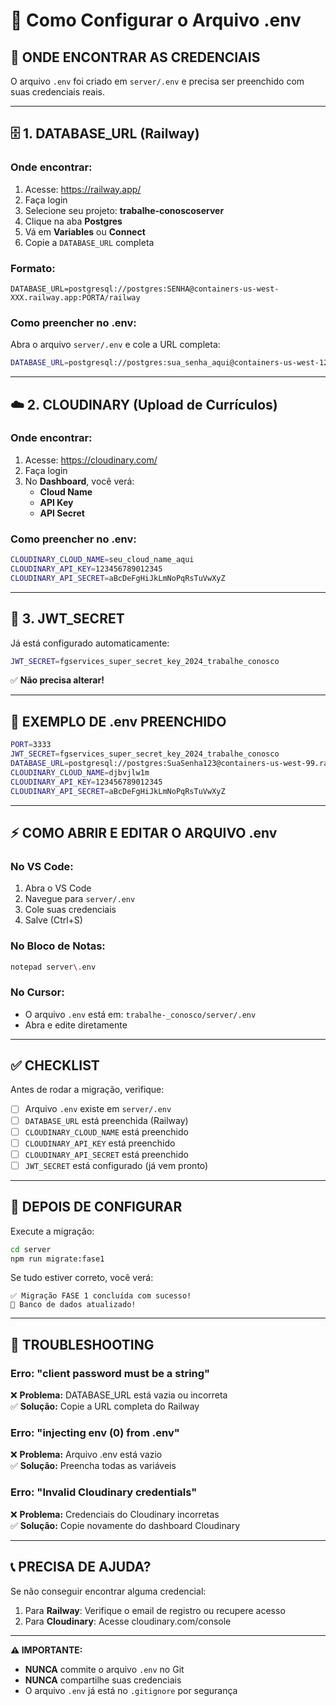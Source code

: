 # 🔧 Como Configurar o Arquivo .env

## 📍 **ONDE ENCONTRAR AS CREDENCIAIS**

O arquivo `.env` foi criado em `server/.env` e precisa ser preenchido com suas credenciais reais.

---

## 🗄️ **1. DATABASE_URL (Railway)**

### **Onde encontrar:**
1. Acesse: https://railway.app/
2. Faça login
3. Selecione seu projeto: **trabalhe-conoscoserver**
4. Clique na aba **Postgres**
5. Vá em **Variables** ou **Connect**
6. Copie a `DATABASE_URL` completa

### **Formato:**
```
DATABASE_URL=postgresql://postgres:SENHA@containers-us-west-XXX.railway.app:PORTA/railway
```

### **Como preencher no .env:**
Abra o arquivo `server/.env` e cole a URL completa:
```bash
DATABASE_URL=postgresql://postgres:sua_senha_aqui@containers-us-west-123.railway.app:6789/railway
```

---

## ☁️ **2. CLOUDINARY (Upload de Currículos)**

### **Onde encontrar:**
1. Acesse: https://cloudinary.com/
2. Faça login
3. No **Dashboard**, você verá:
   - **Cloud Name**
   - **API Key**
   - **API Secret**

### **Como preencher no .env:**
```bash
CLOUDINARY_CLOUD_NAME=seu_cloud_name_aqui
CLOUDINARY_API_KEY=123456789012345
CLOUDINARY_API_SECRET=aBcDeFgHiJkLmNoPqRsTuVwXyZ
```

---

## 🔐 **3. JWT_SECRET**

Já está configurado automaticamente:
```bash
JWT_SECRET=fgservices_super_secret_key_2024_trabalhe_conosco
```

✅ **Não precisa alterar!**

---

## 📝 **EXEMPLO DE .env PREENCHIDO**

```bash
PORT=3333
JWT_SECRET=fgservices_super_secret_key_2024_trabalhe_conosco
DATABASE_URL=postgresql://postgres:SuaSenha123@containers-us-west-99.railway.app:5432/railway
CLOUDINARY_CLOUD_NAME=djbvjlw1m
CLOUDINARY_API_KEY=123456789012345
CLOUDINARY_API_SECRET=aBcDeFgHiJkLmNoPqRsTuVwXyZ
```

---

## ⚡ **COMO ABRIR E EDITAR O ARQUIVO .env**

### **No VS Code:**
1. Abra o VS Code
2. Navegue para `server/.env`
3. Cole suas credenciais
4. Salve (Ctrl+S)

### **No Bloco de Notas:**
```bash
notepad server\.env
```

### **No Cursor:**
- O arquivo `.env` está em: `trabalhe-_conosco/server/.env`
- Abra e edite diretamente

---

## ✅ **CHECKLIST**

Antes de rodar a migração, verifique:

- [ ] Arquivo `.env` existe em `server/.env`
- [ ] `DATABASE_URL` está preenchida (Railway)
- [ ] `CLOUDINARY_CLOUD_NAME` está preenchido
- [ ] `CLOUDINARY_API_KEY` está preenchido
- [ ] `CLOUDINARY_API_SECRET` está preenchido
- [ ] `JWT_SECRET` está configurado (já vem pronto)

---

## 🚀 **DEPOIS DE CONFIGURAR**

Execute a migração:
```bash
cd server
npm run migrate:fase1
```

Se tudo estiver correto, você verá:
```
✅ Migração FASE 1 concluída com sucesso!
🎉 Banco de dados atualizado!
```

---

## 🐛 **TROUBLESHOOTING**

### **Erro: "client password must be a string"**
❌ **Problema:** DATABASE_URL está vazia ou incorreta  
✅ **Solução:** Copie a URL completa do Railway

### **Erro: "injecting env (0) from .env"**
❌ **Problema:** Arquivo .env está vazio  
✅ **Solução:** Preencha todas as variáveis

### **Erro: "Invalid Cloudinary credentials"**
❌ **Problema:** Credenciais do Cloudinary incorretas  
✅ **Solução:** Copie novamente do dashboard Cloudinary

---

## 📞 **PRECISA DE AJUDA?**

Se não conseguir encontrar alguma credencial:
1. Para **Railway**: Verifique o email de registro ou recupere acesso
2. Para **Cloudinary**: Acesse cloudinary.com/console

---

**⚠️ IMPORTANTE:**
- **NUNCA** commite o arquivo `.env` no Git
- **NUNCA** compartilhe suas credenciais
- O arquivo `.env` já está no `.gitignore` por segurança

